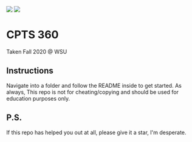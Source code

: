 ![](https://img.shields.io/badge/Difficulty-Hard-informational?style=flat&color=2bbc8a)
![](https://img.shields.io/tokei/lines/github/eastonco/CS360)
# CPTS 360 
Taken Fall 2020 @ WSU 

## Instructions
Navigate into a folder and follow the README inside to get started. As always, This repo is not for cheating/copying and should be used for education purposes only.

## P.S.
If this repo has helped you out at all, please give it a star, I'm desperate. 
